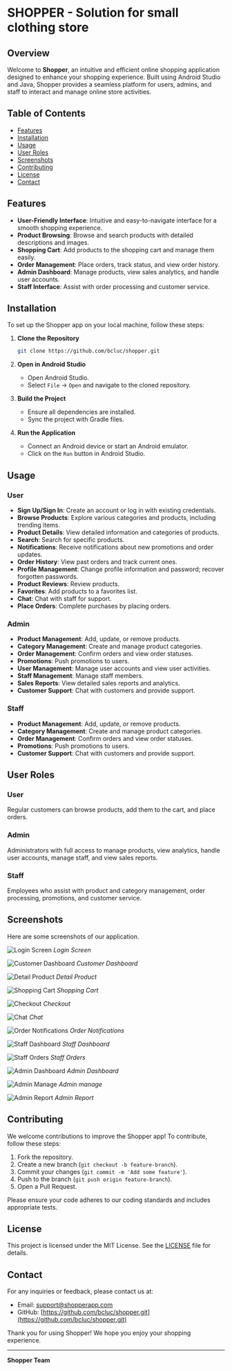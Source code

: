 # SHOPPER - Solution for small clothing store

## Overview

Welcome to **Shopper**, an intuitive and efficient online shopping application designed to enhance your shopping experience. Built using Android Studio and Java, Shopper provides a seamless platform for users, admins, and staff to interact and manage online store activities.

## Table of Contents

- [Features](#features)
- [Installation](#installation)
- [Usage](#usage)
- [User Roles](#user-roles)
- [Screenshots](#screenshots)
- [Contributing](#contributing)
- [License](#license)
- [Contact](#contact)

## Features

- **User-Friendly Interface**: Intuitive and easy-to-navigate interface for a smooth shopping experience.
- **Product Browsing**: Browse and search products with detailed descriptions and images.
- **Shopping Cart**: Add products to the shopping cart and manage them easily.
- **Order Management**: Place orders, track status, and view order history.
- **Admin Dashboard**: Manage products, view sales analytics, and handle user accounts.
- **Staff Interface**: Assist with order processing and customer service.

## Installation

To set up the Shopper app on your local machine, follow these steps:

1. **Clone the Repository**
    ```sh
    git clone https://github.com/bcluc/shopper.git
    ```
2. **Open in Android Studio**
    - Open Android Studio.
    - Select `File` -> `Open` and navigate to the cloned repository.

3. **Build the Project**
    - Ensure all dependencies are installed.
    - Sync the project with Gradle files.

4. **Run the Application**
    - Connect an Android device or start an Android emulator.
    - Click on the `Run` button in Android Studio.

## Usage

### User
- **Sign Up/Sign In**: Create an account or log in with existing credentials.
- **Browse Products**: Explore various categories and products, including trending items.
- **Product Details**: View detailed information and categories of products.
- **Search**: Search for specific products.
- **Notifications**: Receive notifications about new promotions and order updates.
- **Order History**: View past orders and track current ones.
- **Profile Management**: Change profile information and password; recover forgotten passwords.
- **Product Reviews**: Review products.
- **Favorites**: Add products to a favorites list.
- **Chat**: Chat with staff for support.
- **Place Orders**: Complete purchases by placing orders.

### Admin
- **Product Management**: Add, update, or remove products.
- **Category Management**: Create and manage product categories.
- **Order Management**: Confirm orders and view order statuses.
- **Promotions**: Push promotions to users.
- **User Management**: Manage user accounts and view user activities.
- **Staff Management**: Manage staff members.
- **Sales Reports**: View detailed sales reports and analytics.
- **Customer Support**: Chat with customers and provide support.

### Staff
- **Product Management**: Add, update, or remove products.
- **Category Management**: Create and manage product categories.
- **Order Management**: Confirm orders and view order statuses.
- **Promotions**: Push promotions to users.
- **Customer Support**: Chat with customers and provide support.

## User Roles

### User
Regular customers can browse products, add them to the cart, and place orders.

### Admin
Administrators with full access to manage products, view analytics, handle user accounts, manage staff, and view sales reports.

### Staff
Employees who assist with product and category management, order processing, promotions, and customer service.

## Screenshots

Here are some screenshots of our application. 

![Login Screen](screenshots/login.png)
*Login Screen*

![Customer Dashboard](screenshots/customer_home.png)
*Customer Dashboard*

![Detail Product](screenshots/detail_product.png)
*Detail Product*

![Shopping Cart](screenshots/cart.png)
*Shopping Cart*

![Checkout](screenshots/checkout.png)
*Checkout*

![Chat](screenshots/chat.png)
*Chat*

![Order Notifications](screenshots/order_notification.png)
*Order Notifications*

![Staff Dashboard](screenshots/staff_home.png)
*Staff Dashboard*

![Staff Orders](screenshots/staff_order.png)
*Staff Orders*

![Admin Dashboard](screenshots/admin_home.png)
*Admin Dashboard*

![Admin Manage](screenshots/admin_manage.png)
*Admin manage*

![Admin Report](screenshots/report.png)
*Admin Report*

## Contributing

We welcome contributions to improve the Shopper app! To contribute, follow these steps:

1. Fork the repository.
2. Create a new branch (`git checkout -b feature-branch`).
3. Commit your changes (`git commit -m 'Add some feature'`).
4. Push to the branch (`git push origin feature-branch`).
5. Open a Pull Request.

Please ensure your code adheres to our coding standards and includes appropriate tests.

## License

This project is licensed under the MIT License. See the [LICENSE](LICENSE) file for details.

## Contact

For any inquiries or feedback, please contact us at:

- Email: support@shopperapp.com
- GitHub: [https://github.com/bcluc/shopper.git](https://github.com/bcluc/shopper.git)

Thank you for using Shopper! We hope you enjoy your shopping experience.

---

**Shopper Team**
